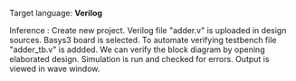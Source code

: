 Target language: **Verilog**

Inference :
  Create new project. 
  Verilog file "adder.v" is uploaded in design sources. 
  Basys3 board is selected. 
  To automate verifying testbench file "adder_tb.v" is addded. 
  We can verify the block diagram by opening elaborated design. 
  Simulation is run and checked for errors. 
  Output is viewed in wave window.

